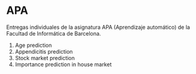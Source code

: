 # APA
Entregas individuales de la asignatura APA (Aprendizaje automático) de la Facultad de Informática de Barcelona.
1. Age prediction
2. Appendicitis prediction
3. Stock market prediction
4. Importance prediction in house market
